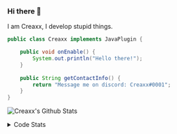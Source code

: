 ### Hi there 👋

I am Creaxx, I develop stupid things. 

```java
public class Creaxx implements JavaPlugin {

    public void onEnable() {
        System.out.println("Hello there!");
    }
    
    public String getContactInfo() {
        return "Message me on discord: Creaxx#0001";
    }
}
```

![Creaxx's Github Stats](https://github-readme-stats.vercel.app/api?username=CreaxxOG&show_icons=true&theme=dark&count_private=true)

<details>
  <summary>Code Stats</summary>

<!--START_SECTION:waka-->
![Code Time](http://img.shields.io/badge/Code%20Time-1%2C309%20hrs%2021%20mins-blue)

![Lines of code](https://img.shields.io/badge/From%20Hello%20World%20I%27ve%20Written-570.7%20thousand%20lines%20of%20code-blue)

**🐱 My GitHub Data** 

> 📦 66.4 kB Used in GitHub's Storage 
 > 
> 🏆 1,690 Contributions in the Year 2023
 > 
> 🚫 Not Opted to Hire
 > 
> 📜 4 Public Repositories 
 > 
> 🔑 2 Private Repositories 
 > 
**I'm a Night 🦉** 

```text
🌞 Morning                280 commits         ██░░░░░░░░░░░░░░░░░░░░░░░   06.84 % 
🌆 Daytime                1749 commits        ███████████░░░░░░░░░░░░░░   42.70 % 
🌃 Evening                2006 commits        ████████████░░░░░░░░░░░░░   48.97 % 
🌙 Night                  61 commits          ░░░░░░░░░░░░░░░░░░░░░░░░░   01.49 % 
```
📅 **I'm Most Productive on Saturday** 

```text
Monday                   487 commits         ███░░░░░░░░░░░░░░░░░░░░░░   11.89 % 
Tuesday                  583 commits         ████░░░░░░░░░░░░░░░░░░░░░   14.23 % 
Wednesday                600 commits         ████░░░░░░░░░░░░░░░░░░░░░   14.65 % 
Thursday                 623 commits         ████░░░░░░░░░░░░░░░░░░░░░   15.21 % 
Friday                   376 commits         ██░░░░░░░░░░░░░░░░░░░░░░░   09.18 % 
Saturday                 754 commits         █████░░░░░░░░░░░░░░░░░░░░   18.41 % 
Sunday                   673 commits         ████░░░░░░░░░░░░░░░░░░░░░   16.43 % 
```


📊 **This Week I Spent My Time On** 

```text
💬 Programming Languages: 
Java                     18 hrs 36 mins      ████████████████░░░░░░░░░   63.44 % 
Kotlin                   5 hrs 5 mins        ████░░░░░░░░░░░░░░░░░░░░░   17.35 % 
HTML                     4 hrs 21 mins       ████░░░░░░░░░░░░░░░░░░░░░   14.86 % 
XML                      34 mins             ░░░░░░░░░░░░░░░░░░░░░░░░░   01.98 % 
Properties               15 mins             ░░░░░░░░░░░░░░░░░░░░░░░░░   00.90 % 

🔥 Editors: 
IntelliJ                 29 hrs 20 mins      █████████████████████████   100.00 % 
```

**I Mostly Code in Java** 

```text
Java                     54 repos            ███████████████████░░░░░░   77.14 % 
Kotlin                   10 repos            ████░░░░░░░░░░░░░░░░░░░░░   14.29 % 
TypeScript               3 repos             █░░░░░░░░░░░░░░░░░░░░░░░░   04.29 % 
CSS                      2 repos             █░░░░░░░░░░░░░░░░░░░░░░░░   02.86 % 
EJS                      1 repo              ░░░░░░░░░░░░░░░░░░░░░░░░░   01.43 % 
```




 Last Updated on 06/06/2023 18:22:46 UTC
<!--END_SECTION:waka-->
</details>
